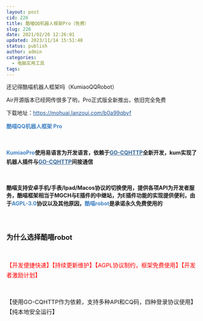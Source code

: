 ```yaml
---
layout: post
cid: 226
title: 酷喵QQ机器人框架Pro（免费）
slug: 226
date: 2021/02/26 12:26:01
updated: 2023/11/14 15:51:40
status: publish
author: admin
categories: 
  - 电脑实用工具
tags: 
---
```



<div alt="潮男心博客 www.cnx0.com" >
				<p>还记得酷喵机器人框架吗（KumiaoQQRobot）</p>
<p>Air开源版本已经网传很多了哟，Pro正式版全新推出，依旧完全免费</p>
<p>下载地址：<a href="https://mohuai.lanzoui.com/b0a99qbyf" target="_blank" style="outline: none; text-decoration-line: underline; cursor: pointer; color: rgb(30, 84, 148);">https://mohuai.lanzoui.com/b0a99qbyf</a></p>
<p><span style="overflow-wrap: break-word; font-weight: 700;line-height: 23.8px; overflow-wrap: break-word; color: rgb(65, 131, 196);line-height: 23.8px; overflow-wrap: break-word; background-color: transparent;">酷喵QQ机器人框架 Pro</span></p>
<p><br></p>
<p><span style="overflow-wrap: break-word; font-weight: 700;"><span style="line-height: 23.8px; overflow-wrap: break-word; color: rgb(65, 131, 196);line-height: 23.8px; overflow-wrap: break-word; background-color: transparent;">KumiaoPro</span>使用易语言为开发语言，依赖于<span style="line-height: 23.8px; overflow-wrap: break-word; color: rgb(65, 131, 196);line-height: 23.8px; overflow-wrap: break-word; background-color: transparent;"><a href="https://github.com/Mrs4s/go-cqhttp" target="_blank" style="outline: none; text-decoration-line: underline; cursor: pointer; color: rgb(51, 102, 153); overflow-wrap: break-word;">GO-CQHTTP</a></span>全新开发，kum实现了机器人插件与<span style="line-height: 23.8px; overflow-wrap: break-word; color: rgb(65, 131, 196);line-height: 23.8px; overflow-wrap: break-word; background-color: transparent;"><a href="https://github.com/Mrs4s/go-cqhttp" target="_blank" style="outline: none; text-decoration-line: underline; cursor: pointer; color: rgb(51, 102, 153); overflow-wrap: break-word;">GO-CQHTTP</a></span>间接通信</span></p>
<p><br><span style="line-height: 23.8px; overflow-wrap: break-word; color: rgb(82, 82, 82);"></span></p>
<p><span style="overflow-wrap: break-word; font-weight: 700;">酷喵支持安卓手机/手表/Ipad/Macos协议的切换使用，提供各项API为开发者服务，酷喵框架相当于MGCH与E插件的中继站，为E插件功能的实现提供便利，由于<span style="line-height: 23.8px; overflow-wrap: break-word; color: rgb(65, 131, 196);line-height: 23.8px; overflow-wrap: break-word; background-color: transparent;">AGPL-3.0</span>协议以及其他原因，<span style="line-height: 23.8px; overflow-wrap: break-word; color: rgb(65, 131, 196);line-height: 23.8px; overflow-wrap: break-word; background-color: transparent;">酷喵robot</span>是承诺永久免费使用的</span></p>
<p><br><br></p>
<p></p>
<p><span style="font-family:&amp;quot;line-height: 23.8px; overflow-wrap: break-word;font-size:18px;line-height: 30.6px; overflow-wrap: break-word;"><span style="overflow-wrap: break-word; font-weight: 700;">为什么选择酷喵robot</span></span></p>
<p><br><span style="font-family:&amp;quot;;line-height: 23.8px; overflow-wrap: break-word;"><span style="overflow-wrap: break-word; font-weight: 700;"></span></span></p>
<p><span style="line-height: 23.8px; overflow-wrap: break-word; color: rgb(255, 0, 0);font-family:&amp;quot;line-height: 23.8px; overflow-wrap: break-word;line-height: 25.5px; overflow-wrap: break-word; font-size: 15px;">【开发便捷快速】【持续更新维护】【AGPL协议制约，框架免费使用】【开发者激励计划】</span></p>
<p><br><span style="color:#ff0000;line-height: 23.8px; overflow-wrap: break-word;"><p><span style="font-family:&amp;quot;line-height: 23.8px; overflow-wrap: break-word;line-height: 25.5px; overflow-wrap: break-word; font-size: 15px;">【使用GO-CQHTTP作为依赖，支持多种API和CQ码，四种登录协议使用】【纯本地安全运行】</span></p></span></p>
<p></p>
<p><br></p>			</div>
			